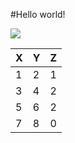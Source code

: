 #Hello world!  

![](https://raw.githubusercontent.com/shiep18/EIS2020/master/markdowncheatsheet.JPG)

|X|Y|Z|
|-|-|-|
|1|2|1|
|3|4|2|
|5|6|2|
|7|8|0|

